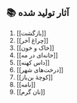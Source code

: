 ## 📚 آثار تولید شده

1. [[بازگشت]]
2. [[چراغ آخر]]
3. [[خاک و خون]]
4. [[خانه‌ای در مه]]
5. [[داس کهنه]]
6. [[درخت‌های شهر]]
7. [[کوچهٔ بن‌باز]]
8. [[نامه]]
9. [[نان گرم]]
